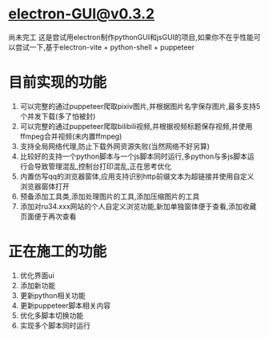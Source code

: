 # electron-GUI@v0.3.2
尚未完工
这是尝试用electron制作pythonGUI和jsGUI的项目,如果你不在乎性能可以尝试一下,基于electron-vite + python-shell + puppeteer
# 目前实现的功能
1. 可以完整的通过puppeteer爬取pixiv图片,并根据图片名字保存图片,最多支持5个并发下载(多了怕被封)
2. 可以完整的通过puppeteer爬取bilibili视频,并根据视频标题保存视频,并使用ffmpeg合并视频(未内置ffmpeg)
3. 支持全局网络代理,防止下载外网资源失败(当然网络不好另算)
4. 比较好的支持一个python脚本与一个js脚本同时运行,多python与多js脚本运行会导致管理混乱,控制台打印混乱,正在思考优化
5. 内置仿写qq的浏览器窗体,应用支持识别http前缀文本为超链接并使用自定义浏览器窗体打开
6. 预备添加工具类,添加处理图片的工具,添加压缩图片的工具
7. 添加对ru34.xxx网站的个人自定义浏览功能,新加单独窗体便于查看,添加收藏页面便于再次查看
# 正在施工的功能
1. 优化界面ui
2. 添加新功能
3. 更新python相关功能
4. 更新puppeteer脚本相关内容
5. 优化多脚本切换功能
6. 实现多个脚本同时运行
